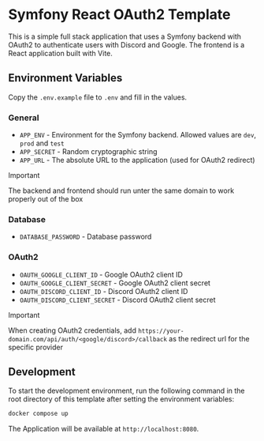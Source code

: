 # Symfony React OAuth2 Template

This is a simple full stack application that uses a Symfony backend with OAuth2 to authenticate users with Discord and Google. The frontend is a React application built with Vite.

## Environment Variables

Copy the `.env.example` file to `.env` and fill in the values.

### General

- `APP_ENV` - Environment for the Symfony backend. Allowed values are `dev`, `prod` and `test`
- `APP_SECRET` - Random cryptographic string
- `APP_URL` - The absolute URL to the application (used for OAuth2 redirect)

> [!IMPORTANT]
> The backend and frontend should run unter the same domain to work properly out of the box

### Database

- `DATABASE_PASSWORD` - Database password

### OAuth2

- `OAUTH_GOOGLE_CLIENT_ID` - Google OAuth2 client ID
- `OAUTH_GOOGLE_CLIENT_SECRET` - Google OAuth2 client secret
- `OAUTH_DISCORD_CLIENT_ID` - Discord OAuth2 client ID
- `OAUTH_DISCORD_CLIENT_SECRET` - Discord OAuth2 client secret

> [!IMPORTANT]
> When creating OAuth2 credentials, add `https://your-domain.com/api/auth/<google/discord>/callback` as the redirect url for the specific provider

## Development

To start the development environment, run the following command in the root directory of this template after setting the environment variables:

```bash
docker compose up
```

The Application will be available at `http://localhost:8080`.